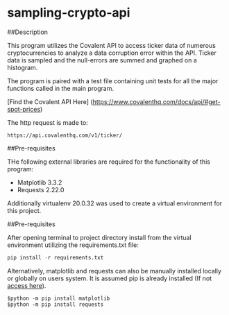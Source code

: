 # sampling-crypto-api

##Description

This program utilizes the Covalent API to access ticker data of numerous cryptocurrencies to analyze a data corruption error within the API. Ticker data is sampled and the null-errors are summed and graphed on a histogram. 

The program is paired with a test file containing unit tests for all the major functions called in the main program.

[Find the Covalent API Here] (https://www.covalenthq.com/docs/api/#get-spot-prices)

The http request is made to:
```console
https://api.covalenthq.com/v1/ticker/
```

##Pre-requisites

THe following external libraries are required for the functionality of this program:
- Matplotlib 3.3.2
- Requests 2.22.0

Additionally virtualenv 20.0.32 was used to create a virtual environment for this project.

##Pre-requisites

After opening terminal to project directory install from the virtual environment utilizing the requirements.txt file:
```python
pip install -r requirements.txt
```
Alternatively, matplotlib and requests can also be manually installed locally or globally on users system. It is assumed pip is already installed (If not [access here](https://pip.pypa.io/en/stable/installing/)).
```console
$python -m pip install matplotlib
$python -m pip install requests
```


